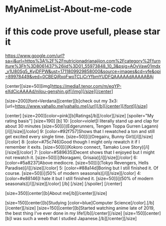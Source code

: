 # MyAnimeList-About-me-code

# if this code prove usefull, please star it 
https://www.google.com/url?sa=i&url=https%3A%2F%2Fnutricionadrianajijon.com%2Fcategory%2Ffurniture%3Fh%3D8061437%26iid%3D01_55973848_10_3&psig=AOvVaw01mdx_v1U80Sg5_KyjDFPW&ust=1711809929858000&source=images&cd=vfe&opi=89978449&ved=0CBEQjRxqFwoTCLjCrYfbmYUDFQAAAAAdAAAAABAj

[center][size=50][img]https://media1.tenor.com/m/eqYP-eXdCicAAAAd/nilou-genshin.gif[/img][/size][/center]

[size=200][font=Verdana][center][b]check out my 3x3: 
[url=https://www.yahallo.me]yahallo.me[/url][/b][/center][/font][/size]


[center]
[size=200][color=pink][b]Ratings[/b][/color][/size]
[spoiler="My rating basis"]
[size=190]
[b]
10: [color=violet]I literally stand up and clap for about 30 minutes
[size=50][i](Edgerunners, Tengen Toppa Gurren Lagann)[/i][/size][/color]
9: [color=#92f757]Shows that I rewatched a ton and still get excited every single time. 
[size=50][i](Oregairu, Bunny Girl)[/i][/size][/color]
8: [color=#75c746]Good though I might only rewatch it if I remember it exits. 
[size=50][i](Kokoro connect, Tamako Love Story)[/i][/size][/color]
7: [color=#589635]Decent shows that I enjoyed but I might not rewatch it.
[size=50][i](Noragami, Grisaia)[/i][/size][/color]
6: [color=#5a8237]Above mediocre.
[size=50][i](Tokyo Revengers, Hells Paradise)[/i][/size][/color]
5: [color=#88a14d]Boring but I still finished it. Of course.
[size=50][i](50% of modern seasonals)[/i][/size][/color]
4: [color=#e88146]I hate it but I still finished it.
[size=50][i](50% of modern seasonals)[/i][/size][/color]
[/b]
[/size]
[/spoiler]
[/center]

[size=350][center][b]About me[/b][/center][/size]

[size=150][center][b]Studying [color=blue]Computer Science[/color].[/b][/center][/size]
[size=150][center][b]Started watching anime late of 2019,  the best thing I've ever done in my life![/b][/center][/size]
[size=150][center][b]I was such a weeb that I studied Japanese.[/b][/center][/size]
